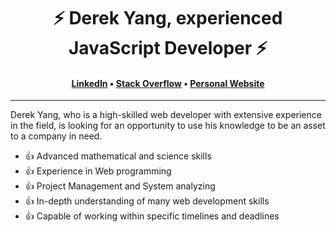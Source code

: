 <h1 align="center">⚡️ Derek Yang, experienced JavaScript Developer ⚡️</h1>
<h4 align="center"><a href="https://www.linkedin.com/in/derek--yang/">LinkedIn</a> &bull; <a href="https://stackoverflow.com/story/baymax88">Stack Overflow</a> &bull; <a href="https://derekyang.netlify.app">Personal Website</a></h4>

---

Derek Yang, who is a high-skilled web developer with extensive experience in the field, is looking for an opportunity to use his knowledge to be an asset to a company in need.

- 👍 Advanced mathematical and science skills
- 👍 Experience in Web programming
- 👍 Project Management and System analyzing
- 👍 In-depth understanding of many web development skills
- 👍 Capable of working within specific timelines and deadlines
